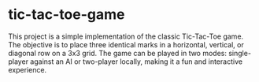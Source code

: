 # tic-tac-toe-game
This project is a simple implementation of the classic Tic-Tac-Toe game. The objective is to place three identical marks in a horizontal, vertical, or diagonal row on a 3x3 grid. The game can be played in two modes: single-player against an AI or two-player locally, making it a fun and interactive experience.

